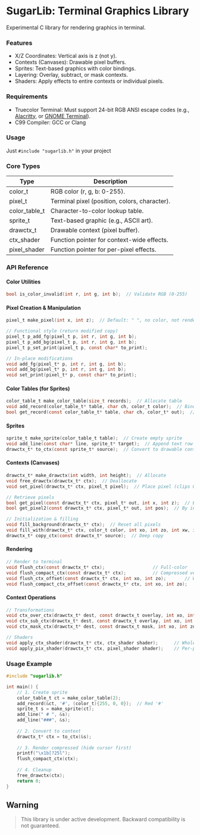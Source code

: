 # SugarLib: Terminal Graphics Library

Experimental C library for rendering graphics in terminal.

### Features

- X/Z Coordinates: Vertical axis is z (not y).
- Contexts (Canvases): Drawable pixel buffers.
- Sprites: Text-based graphics with color bindings.
- Layering: Overlay, subtract, or mask contexts.
- Shaders: Apply effects to entire contexts or individual pixels.

### Requirements
- Truecolor Terminal: Must support 24-bit RGB ANSI escape codes (e.g., [Alacritty](https://github.com/alacritty/alacritty/releases),
or [GNOME Terminal](https://github.com/GNOME/gnome-terminal)).
- C99 Compiler: GCC or Clang

### Usage
Just `#include "sugarlib.h"` in your project

### Core Types
| Type          | Description                                    |
|---------------|------------------------------------------------|
| color_t       | 	RGB color (r, g, b: 0-255).                   |
| pixel_t       | 	Terminal pixel (position, colors, character). |
| color_table_t | 	Character-to-color lookup table.              |
| sprite_t      | 	Text-based graphic (e.g., ASCII art).         |
| drawctx_t     | 	Drawable context (pixel buffer).              |
| ctx_shader    | 	Function pointer for context-wide effects.    |
| pixel_shader  | 	Function pointer for per-pixel effects.       |
### API Reference

#### Color Utilities
```c
bool is_color_invalid(int r, int g, int b);  // Validate RGB (0-255)
```

#### Pixel Creation & Manipulation
```c
pixel_t make_pixel(int x, int z);  // Default: " ", no color, not renderable

// Functional style (return modified copy)  
pixel_t p_add_fg(pixel_t p, int r, int g, int b);  
pixel_t p_add_bg(pixel_t p, int r, int g, int b);  
pixel_t p_set_print(pixel_t p, const char* to_print);

// In-place modifications  
void add_fg(pixel_t* p, int r, int g, int b);  
void add_bg(pixel_t* p, int r, int g, int b);  
void set_print(pixel_t* p, const char* to_print);
```

#### Color Tables (for Sprites)
```c
color_table_t make_color_table(size_t records);  // Allocate table  
void add_record(color_table_t* table, char ch, color_t color);  // Bind char→color  
bool get_record(const color_table_t* table, char ch, color_t* out);  // Lookup color
```

#### Sprites
```c
sprite_t make_sprite(color_table_t table);  // Create empty sprite  
void add_line(const char* line, sprite_t* target);  // Append text row  
drawctx_t* to_ctx(const sprite_t* source);  // Convert to drawable context
```

#### Contexts (Canvases)
```c
drawctx_t* make_drawctx(int width, int height);  // Allocate  
void free_drawctx(drawctx_t* ctx);  // Deallocate  
void set_pixel(drawctx_t* ctx, pixel_t pixel);  // Place pixel (clips OOB)

// Retrieve pixels  
bool get_pixel(const drawctx_t* ctx, pixel_t* out, int x, int z);  // By coordinates; returns true if the pixel is found
bool get_pixel2(const drawctx_t* ctx, pixel_t* out, int pos);  // By index (row-major); also returns true if the pixel is found

// Initialization & filling  
void fill_background(drawctx_t* ctx);  // Reset all pixels  
void fill_with(drawctx_t* ctx, color_t color, int xo, int zo, int xw, int zh);  // Fill rectangle  
drawctx_t* copy_ctx(const drawctx_t* source);  // Deep copy
```

#### Rendering
```c
// Render to terminal  
void flush_ctx(const drawctx_t* ctx);                  // Full-color  
void flush_compact_ctx(const drawctx_t* ctx);          // Compressed vertically (2:1)  
void flush_ctx_offset(const drawctx_t* ctx, int xo, int zo);       // With offset  
void flush_compact_ctx_offset(const drawctx_t* ctx, int xo, int zo);
```

#### Context Operations
```c
// Transformations  
void ctx_over_ctx(drawctx_t* dest, const drawctx_t overlay, int xo, int zo);  // Overlay  
void ctx_sub_ctx(drawctx_t* dest, const drawctx_t overlay, int xo, int zo);    // Subtract colors  
void ctx_mask_ctx(drawctx_t* dest, const drawctx_t mask, int xo, int zo);      // Apply mask

// Shaders  
void apply_ctx_shader(drawctx_t* ctx, ctx_shader shader);      // Whole-context  
void apply_pix_shader(drawctx_t* ctx, pixel_shader shader);    // Per-pixel
```

### Usage Example
```c
#include "sugarlib.h"

int main() {  
    // 1. Create sprite  
    color_table_t ct = make_color_table(2);  
    add_record(&ct, '#', (color_t){255, 0, 0});  // Red '#'  
    sprite_t s = make_sprite(ct);  
    add_line(" # ", &s);  
    add_line("###", &s);
    
    // 2. Convert to context  
    drawctx_t* ctx = to_ctx(&s);
    
    // 3. Render compressed (hide cursor first)  
    printf("\x1b[?25l");  
    flush_compact_ctx(ctx);
    
    // 4. Cleanup  
    free_drawctx(ctx);  
    return 0;  
}
```

## **Warning**
> This library is under active development. Backward compatibility is not guaranteed.